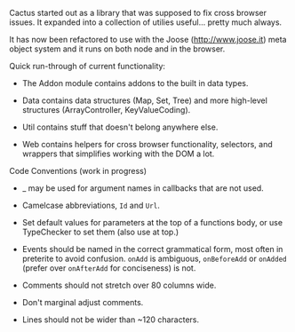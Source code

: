 Cactus started out as a library that was supposed to fix cross browser
issues. It expanded into a collection of utilies useful... pretty much
always.

It has now been refactored to use with the Joose (http://www.joose.it)
meta object system and it runs on both node and in the browser.

Quick run-through of current functionality:

* The Addon module contains addons to the built in data types.

* Data contains data structures (Map, Set, Tree) and more high-level
  structures (ArrayController, KeyValueCoding).

* Util contains stuff that doesn't belong anywhere else.

* Web contains helpers for cross browser functionality, selectors, and
  wrappers that simplifies working with the DOM a lot.


Code Conventions (work in progress)

* _ may be used for argument names in callbacks that are not used.

* Camelcase abbreviations, `Id` and `Url`.

* Set default values for parameters at the top of a functions body, or
  use TypeChecker to set them (also use at top.)

* Events should be named in the correct grammatical form, most often
  in preterite to avoid confusion. `onAdd` is ambiguous, `onBeforeAdd`
  or `onAdded` (prefer over `onAfterAdd` for conciseness) is not.

* Comments should not stretch over 80 columns wide.

* Don't marginal adjust comments.

* Lines should not be wider than ~120 characters.
